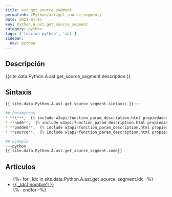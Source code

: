 ```yaml
---
title: ast.get_source_segment
permalink: /Python/ast/get_source_segment/
date: 2021-01-01
key: Python.A.ast.get_source_segment
category: python
tags: ['funcion python', 'ast']
sidebar: 
  nav: python
---
```


## Descripción
{{site.data.Python.A.ast.get_source_segment.description }}

## Sintaxis
~~~python
{{ site.data.Python.A.ast.get_source_segment.sintaxis }}~~~

## Parámetros
* **\***,  {% include w3api/function_param_description.html propiedad=site.data.Python.A.ast.get_source_segment valor="*" %}
* **node**,  {% include w3api/function_param_description.html propiedad=site.data.Python.A.ast.get_source_segment valor="node" %}
* **padded**,  {% include w3api/function_param_description.html propiedad=site.data.Python.A.ast.get_source_segment valor="padded" %}
* **source**,  {% include w3api/function_param_description.html propiedad=site.data.Python.A.ast.get_source_segment valor="source" %}

## Ejemplo
~~~python
{{ site.data.Python.A.ast.get_source_segment.code}}
~~~

## Artículos
<ul>
{%- for _ldc in site.data.Python.A.ast.get_source_segment.ldc -%}
   <li>
       <a href="{{_ldc['url'] }}">{{ _ldc['nombre'] }}</a>
   </li>
{%- endfor -%}
</ul>
